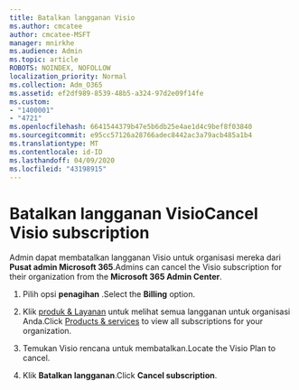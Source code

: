 ```yaml
---
title: Batalkan langganan Visio
ms.author: cmcatee
author: cmcatee-MSFT
manager: mnirkhe
ms.audience: Admin
ms.topic: article
ROBOTS: NOINDEX, NOFOLLOW
localization_priority: Normal
ms.collection: Adm_O365
ms.assetid: ef2df989-8539-48b5-a324-97d2e09f14fe
ms.custom:
- "1400001"
- "4721"
ms.openlocfilehash: 6641544379b47e5b6db25e4ae1d4c9bef8f03840
ms.sourcegitcommit: e95cc57126a28766adec8442ac3a79acb485a1b4
ms.translationtype: MT
ms.contentlocale: id-ID
ms.lasthandoff: 04/09/2020
ms.locfileid: "43198915"
---
```

# <a name="cancel-visio-subscription"></a><span data-ttu-id="ac23c-102">Batalkan langganan Visio</span><span class="sxs-lookup"><span data-stu-id="ac23c-102">Cancel Visio subscription</span></span>

<span data-ttu-id="ac23c-103">Admin dapat membatalkan langganan Visio untuk organisasi mereka dari **Pusat admin Microsoft 365**.</span><span class="sxs-lookup"><span data-stu-id="ac23c-103">Admins can cancel the Visio subscription for their organization from the **Microsoft 365 Admin Center**.</span></span> 

1. <span data-ttu-id="ac23c-104">Pilih opsi **penagihan** .</span><span class="sxs-lookup"><span data-stu-id="ac23c-104">Select the **Billing** option.</span></span>

2. <span data-ttu-id="ac23c-105">Klik [produk & Layanan](https://admin.microsoft.com/AdminPortal/Home?adminportal=1&msCV=%2BbOQtMNsz0ei8f5z.0.36#/subscriptions) untuk melihat semua langganan untuk organisasi Anda.</span><span class="sxs-lookup"><span data-stu-id="ac23c-105">Click [Products & services](https://admin.microsoft.com/AdminPortal/Home?adminportal=1&msCV=%2BbOQtMNsz0ei8f5z.0.36#/subscriptions) to view all subscriptions for your organization.</span></span>

3. <span data-ttu-id="ac23c-106">Temukan Visio rencana untuk membatalkan.</span><span class="sxs-lookup"><span data-stu-id="ac23c-106">Locate the Visio Plan to cancel.</span></span>

4. <span data-ttu-id="ac23c-107">Klik **Batalkan langganan**.</span><span class="sxs-lookup"><span data-stu-id="ac23c-107">Click **Cancel subscription**.</span></span>

